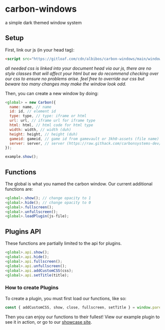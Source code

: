 # carbon-windows
a simple dark themed window system

## Setup
First, link our js (in your head tag):
```html
<script src="https://gitloaf.com/cdn/albibos/carbon-windows/main/window.min.js" defer></script>
```
*all needed css is linked into your document head via our js, there are no style classes that will affect your html but we do recommend checking over our css to ensure no problems arise. feel free to override our css but beware too many changes may make the window look odd.*

Then, you can create a  new window by doing:
```js
<global> = new Carbon({
  name: name, // name
  id: id, // element id
  type: type, // type: iframe or html
  url: url, // iframe url for iframe type
  html: html, // html code for html type
  width: width, // width (duh)
  height: height, // height (duh)
  gameid: gameid, // game id from gamevault or 3kh0-assets (file name) || OPTIONAL
  server: server, // server (https://raw.githack.com/carbonsystems-dev/gamevault/main/, https://gitloaf.com/cdn/carbonsystems-dev/gamevault/main/) || OPTIONAL NOT NEEDED FOR GAMEID
});

example.show();
```

## Functions
The global is what you named the carbon window.
Our current additional functions are:
```js
<global>.show(); // change opacity to 1
<global>.hide(); // change opacity to 0
<global>.fullscreen();
<global>.unfullscreen();
<global>.loadPlugin(js-file);
```

## Plugins API
These functions are partially limited to the api for plugins.
```js
<global>.api.show();
<global>.api.hide();
<global>.api.fullscreen();
<global>.api.unfullscreen();
<global>.api.addCustomCSS(css);
<global>.api.setTitle(title);
```
### How to create Plugins
To create a plugin, you must first load our functions, like so:
```js
const { addCustomCSS, show, close, fullscreen, setTitle } = window.parent.<global>.api;
```
Then you can enjoy our functions to their fullest! View our example plugin to see it in action, or go to our [showcase site](https://windows.albinus.gay).
